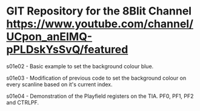 # GIT Repository for the 8Blit Channel https://www.youtube.com/channel/UCpon_anEIMQ-pPLDskYsSvQ/featured


s01e02 - Basic example to set the background colour blue.

s01e03 - Modification of previous code to set the background colour on every scanline based on it's current index.

s01e04 - Demonstration of the Playfield registers on the TIA. PF0, PF1, PF2 and CTRLPF.



